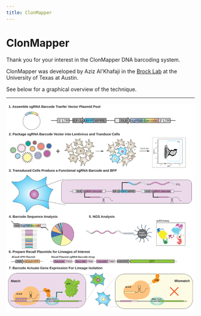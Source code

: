 ```yaml
---
title: ClonMapper
---
```


# ClonMapper

Thank you for your interest in the ClonMapper DNA barcoding system.

ClonMapper was developed by Aziz Al'Khafaji in the [Brock Lab](https://brocklab.com) at the University of Texas at Austin.

See below for a graphical overview of the technique.

<hr>

<img src="svg/clonmapper.svg" width='800' style='align:center;'>

<br/>
